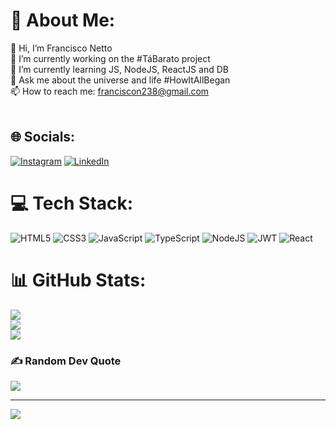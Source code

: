 # 💫 About Me:
👋️ Hi, I’m Francisco Netto<br>🔭 I’m currently working on the #TáBarato project<br>🌱 I’m currently learning JS, NodeJS, ReactJS and DB<br>💬 Ask me about the universe and life #HowItAllBegan<br>📫️ How to reach me: franciscon238@gmail.com<br><br>


## 🌐 Socials:
[![Instagram](https://img.shields.io/badge/Instagram-%23E4405F.svg?logo=Instagram&logoColor=white)](https://instagram.com/https://www.instagram.com/netto.dev/) [![LinkedIn](https://img.shields.io/badge/LinkedIn-%230077B5.svg?logo=linkedin&logoColor=white)](https://linkedin.com/in/https://www.linkedin.com/in/francisco-sousa1/) 

# 💻 Tech Stack:
![HTML5](https://img.shields.io/badge/html5-%23E34F26.svg?style=for-the-badge&logo=html5&logoColor=white) ![CSS3](https://img.shields.io/badge/css3-%231572B6.svg?style=for-the-badge&logo=css3&logoColor=white) ![JavaScript](https://img.shields.io/badge/javascript-%23323330.svg?style=for-the-badge&logo=javascript&logoColor=%23F7DF1E) ![TypeScript](https://img.shields.io/badge/typescript-%23007ACC.svg?style=for-the-badge&logo=typescript&logoColor=white)  ![NodeJS](https://img.shields.io/badge/node.js-6DA55F?style=for-the-badge&logo=node.js&logoColor=white) ![JWT](https://img.shields.io/badge/JWT-black?style=for-the-badge&logo=JSON%20web%20tokens) ![React](https://img.shields.io/badge/react-%2320232a.svg?style=for-the-badge&logo=react&logoColor=%2361DAFB) 
# 📊 GitHub Stats:
![](https://github-readme-stats.vercel.app/api?username=fsousanetto&theme=radical&hide_border=false&include_all_commits=false&count_private=true)<br/>
![](https://github-readme-streak-stats.herokuapp.com/?user=fsousanetto&theme=radical&hide_border=false)<br/>
![](https://github-readme-stats.vercel.app/api/top-langs/?username=fsousanetto&theme=radical&hide_border=false&include_all_commits=false&count_private=true&layout=compact)

### ✍️ Random Dev Quote
![](https://quotes-github-readme.vercel.app/api?type=horizontal&theme=radical)

---
[![](https://visitcount.itsvg.in/api?id=fsousanetto&icon=0&color=0)](https://visitcount.itsvg.in)

<!-- Proudly created with GPRM ( https://gprm.itsvg.in ) -->
